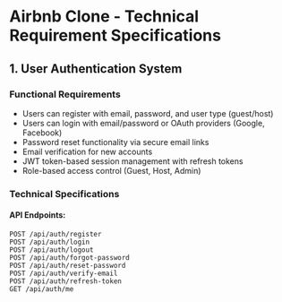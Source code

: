 # Airbnb Clone - Technical Requirement Specifications

## 1. User Authentication System

### Functional Requirements
- Users can register with email, password, and user type (guest/host)
- Users can login with email/password or OAuth providers (Google, Facebook)
- Password reset functionality via secure email links
- Email verification for new accounts
- JWT token-based session management with refresh tokens
- Role-based access control (Guest, Host, Admin)

### Technical Specifications

#### API Endpoints:
```http
POST /api/auth/register
POST /api/auth/login
POST /api/auth/logout
POST /api/auth/forgot-password
POST /api/auth/reset-password
POST /api/auth/verify-email
POST /api/auth/refresh-token
GET /api/auth/me
